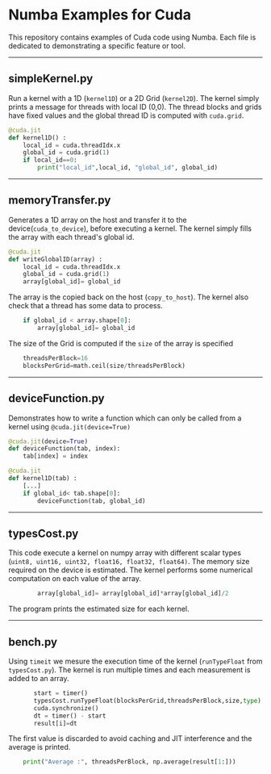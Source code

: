# Numba Examples for Cuda

This repository contains examples of Cuda code using Numba. Each file is dedicated to demonstrating a specific feature or tool. 

---

## simpleKernel.py 

Run a kernel with a 1D (`kernel1D`) or a 2D Grid (`kernel2D`). The kernel simply prints a message for threads with local ID (0,0). The thread blocks and grids have fixed values and the global thread ID is computed with `cuda.grid`.
```python
@cuda.jit
def kernel1D() :
    local_id = cuda.threadIdx.x
    global_id = cuda.grid(1)
    if local_id==0:
        print("local_id",local_id, "global_id", global_id)
```

---

## memoryTransfer.py 

Generates a 1D array on the host and transfer it to the device(`cuda_to_device`), before executing a kernel. The kernel simply fills the array with each thread's global id. 
```python
@cuda.jit
def writeGlobalID(array) :
    local_id = cuda.threadIdx.x
    global_id = cuda.grid(1)
    array[global_id]= global_id
```
The array is the copied back on the host (`copy_to_host`). The kernel also check that a thread has some data to process. 
```python
    if global_id < array.shape[0]:
        array[global_id]= global_id
```
The size of the Grid is computed if the `size` of the array is specified 
```python
    threadsPerBlock=16
    blocksPerGrid=math.ceil(size/threadsPerBlock)
```

--- 
## deviceFunction.py 

Demonstrates how to write a function which can only be called from a kernel using `@cuda.jit(device=True)`

```python
@cuda.jit(device=True)
def deviceFunction(tab, index):
    tab[index] = index

@cuda.jit
def kernel1D(tab) :
    [...]
    if global_id< tab.shape[0]:
        deviceFunction(tab, global_id)    
```

---

## typesCost.py

This code execute a kernel on numpy array with different scalar types (`uint8, uint16, uint32, float16, float32, float64)`. The memory size required on the device is estimated. The kernel performs some numerical computation on each value of the array. 
```python
        array[global_id]= array[global_id]*array[global_id]/2
```
The program prints the estimated size for each kernel. 

---

## bench.py

Using `timeit` we mesure the execution time of the kernel (`runTypeFloat` from `typesCost.py`). The kernel is run multiple times and each measurement is added to an array. 
```python
       start = timer()
       typesCost.runTypeFloat(blocksPerGrid,threadsPerBlock,size,type)
       cuda.synchronize()
       dt = timer() - start
       result[i]=dt
```
The first value is discarded to avoid caching and JIT interference and the average is printed. 
```python
    print("Average :", threadsPerBlock, np.average(result[1:]))
```
